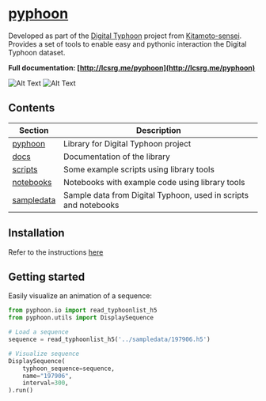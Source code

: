 # [pyphoon](http://lcsrg.me/pyphoon)
Developed as part of the [Digital Typhoon](http://digital-typhoon.org) project from [Kitamoto-sensei](http://www.nii.ac.jp/en/faculty/digital_content/kitamoto_asanobu/). 
Provides a set of tools to enable easy and pythonic interaction the Digital Typhoon dataset.

**Full documentation: [http://lcsrg.me/pyphoon](http://lcsrg.me/pyphoon)**


![Alt Text](assets/201725.gif)
![Alt Text](assets/201725.gif)



## Contents

| **Section**              | **Description**                                                 |
|--------------------------|-----------------------------------------------------------------|
| [pyphoon](pyphooon)      | Library for Digital Typhoon project                             |
| [docs](docs)             | Documentation of the library                                    |
| [scripts](scripts)       | Some example scripts using library tools                        |
| [notebooks](notebooks)   | Notebooks with example code using library tools                 |
| [sampledata](sampledata) | Sample data from Digital Typhoon, used in scripts and notebooks |


## Installation

Refer to the instructions [here](http://lcsrg.me/pyphoon/build/html/env_setup.html)
 
## Getting started

Easily visualize an animation of a sequence:

```python
from pyphoon.io import read_typhoonlist_h5
from pyphoon.utils import DisplaySequence

# Load a sequence
sequence = read_typhoonlist_h5('../sampledata/197906.h5')

# Visualize sequence
DisplaySequence(
    typhoon_sequence=sequence,
    name="197906",
    interval=300,
).run()
```


